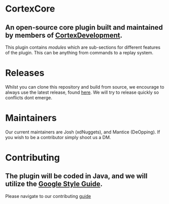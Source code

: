 # CortexCore

## An open-source core plugin built and maintained by members of [CortexDevelopment](https://discord.gg/cortexdev).
This plugin contains *modules* which are sub-sections for different features of the plugin. This can be anything from commands to a replay system.

# Releases

Whilst you can clone this repository and build from source, we encourage to always use the latest release, found [here](https://github.com/xdNuggets/CortexCore/releases). We will try to release quickly so conflicts dont emerge.

# Maintainers

Our current maintainers are Josh (xdNuggets), and Mantice (DeOpping). If you wish to be a contributor simply shoot us a DM.

# Contributing

## The plugin will be coded in Java, and we will utilize the [Google Style Guide](https://google.github.io/styleguide/javaguide.html).
Please navigate to our contributing [guide](https://github.com/xdNuggets/CortexCore/blob/main/CONTRIBUTING.md)
